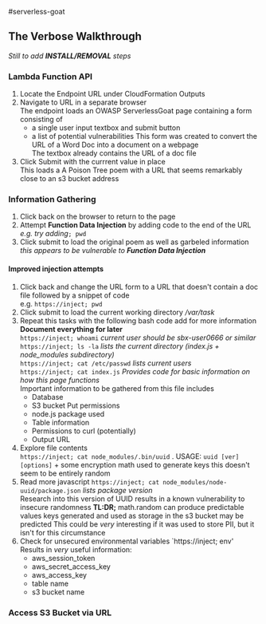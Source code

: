 #serverless-goat 
## The Verbose Walkthrough

*Still to add **INSTALL/REMOVAL** steps*

### Lambda Function API
1. Locate the Endpoint URL under CloudFormation Outputs
2. Navigate to URL in a separate browser  
The endpoint loads an OWASP ServerlessGoat page containing a form consisting of 
      * a single user input textbox and submit button  
      * a list of potential vulnerabilities
This form was created to convert the URL of a Word Doc into a document on a webpage  
The textbox already contains the URL of a doc file  
3. Click Submit with the currrent value in place  
This loads a A Poison Tree poem with a URL that seems remarkably close to an s3 bucket address

### Information Gathering
1. Click back on the browser to return to the page 
2. Attempt **Function Data Injection** by adding code to the end of the URL  
*e.g. try adding*`; pwd`
3. Click submit to load the original poem as well as garbeled information  
  *this appears to be vulnerable to __Function Data Injection__*
#### Improved injection attempts
1. Click back and change the URL form to a URL that doesn't contain a doc file followed by a snippet of code  
e.g. `https://inject; pwd`
2. Click submit to load the current working directory */var/task*
3. Repeat this tasks with the following bash code add for more information  
**Document everything for later**    
`https://inject; whoami`
   *current user should be sbx-user0666 or similar*   
`https://inject; ls -la`
    *lists the current directory (index.js + node_modules subdirectory)*   
`https://inject; cat /etc/passwd`
  *lists current users*  
`https://inject; cat index.js`
    *Provides code for basic information on how this page functions*   
    Important information to be gathered from this file includes
      * Database 
      * S3 bucket Put permissions
      * node.js package used 
      * Table information 
      * Permissions to curl (potentially) 
      * Output URL 
 4. Explore file contents  
 `https://inject; cat node_modules/.bin/uuid` . 
 USAGE: `uuid [ver] [options]` + some encryption math used to generate keys  this doesn't seem to be entirely random
 5. Read more javascript
  `https://inject; cat node_modules/node-uuid/package.json`
  *lists package version*  
  Research into this version of UUID results in a known vulnerability to insecure randomness
  **TL:DR;** math.random can produce predictable values
  keys generated and used as storage in the s3 bucket may be predicted
  This could be *very* interesting if it was used to store PII, but it isn't for this circumstance
 6. Check for unsecured environmental variables
 `https://inject; env'  
 Results in *very* useful information:
       * aws_session_token
       * aws_secret_access_key
       * aws_access_key
       * table name
       * s3 bucket name

### Access S3 Bucket via URL

